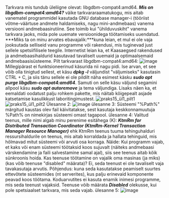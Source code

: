 Tarkvara mis tundub üleliigne olevat: libgdbm-compat4:amd64. ***Mis on libgdbm-compat4:amd64?*** väike tarkvararaamatukogu, mis aitab vanematel programmidel kasutada GNU database manager-i (tööriist võtme-väärtuse andmete haldamiseks, nagu mini-andmebaas) vanema versiooni andmebaasirutiine. See toimib kui "ühilduvuskiht" vanema tarkvara jaoks, mida pole uuemate versioonidega töötamiseks uuendatud. ***Miks ta on minu arvates ebavajalik:***kuna leian, et mul ei ole vaja jooksutada selliseid vanu programme või rakendusi, mis tuginevad just sellele spetsiifilisele teegile. Internetist leian ka, et Kaasaegsed rakendused ja andmebaasihaldurid kasutavad tavaliselt uuemaid ja optimaalsemaid andmebaasisüsteeme.
Pilt tarkvarast  libgdbm-compat4:amd64: ![image](https://github.com/user-attachments/assets/daac4048-2dd9-4953-86ea-2ebd796dfdd6)
Millegipärast ei funktsioneerinud käsurida nii nagu pidi. Ise arvan, et see võib olla tinigtud sellest, et käsu ***dpkg -l*** väljundist "väljumiseks" kasutasin CTRL + C, ja siis tänu sellele ei ole pildilt näha esimest käsku ***sudo apt purge libgdbm-compat4:amd64***. Samuti on selle käsu väljund segamini allpool käsu ***sudo apt autoremove*** ja tema väljundiga. Lisaks näen ka, et eemaldati oodatust palju rohkem pakette, mis näitab kõigepealt asjade katsetamise kasulikkust laboritingimustest.
![praks15_ül1_pilt1](https://github.com/user-attachments/assets/2fed4775-e868-4ce0-9c15-a381aaf06cbd)
![praks15_ül1_pilt2](https://github.com/user-attachments/assets/cd70682f-450b-4092-88fd-c71d721b5f15)
Ülesanne 2: ![image](https://github.com/user-attachments/assets/7b67d20e-193a-403d-a58e-8e34367759fe)
ülesanne 3: Süsteemi "%Path%" märgitud kaustas olev fail käivitatakse, sest kasutaja keskkonnamuutuja %Path% on nimekirjas süsteemi omast tagapool.
ülesanne 4: Valitud teenus, mille nimi algab minu perenime esitähega (K): ***KtmRm for Distributed Transaction Coordinator (KtmRm-Kernel Transaction Manager Resource Manager)*** ehk KtmRm teenus tuuma tehinguhalduri ressursihaldurile on teenus, mis aitab korraldada ja hallata tehinguid, mis hõlmavad mitut süsteemi või arvuti osa korraga. Näide: Kui programm vajab, et kaks või enam süsteemi töötaksid koos sujuvalt (näiteks andmebaasi värskendamine ja faili salvestamine samal ajal), siis see teenus aitab kõik sünkroonis hoida.
Kas teenuse töötamine on vajalik oma masinas (ja miks) (kas võib teenuse "disabled" määrata)? Ei, seda teenust ei ole tavaliselt vaja tavakasutaja arvutis. Põhjendus: kuna seda kasutatakse peamiselt suurtes ettevõtete süsteemides (nt serverites), kus palju erinevaid komponente peavad koos töötama. Koduarvutites ei kasuta enamik inimesi programme, mis seda teenust vajaksid. Teenuse võib määrata ***Disabled*** olekusse, kui pole spetsiaalset tarkvara, mis seda vajab.
ülesanne 5: ![image](https://github.com/user-attachments/assets/8c077371-6145-423f-87dc-942d4cf2fdda)
